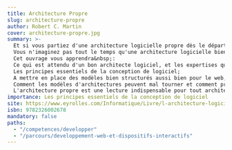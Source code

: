 ```yaml
---
title: Architecture Propre
slug: architecture-propre
author: Robert C. Martin
cover: architecture-propre.jpg
summary: >-
  Et si vous partiez d'une architecture logicielle propre dès le départ ?
  Vous n'imaginez pas tout le temps qu'une architecture logicielle bien soignée dès le départ peut vous faire gagner. Dans la lignée de son bestseller international Coder proprement, le légendaire Robert C. Martin, "Oncle Bob", vous présente avec L'architecture propre les règles universelles de l'architecture logicielle, et comment les appliquer.
  Cet ouvrage vous apprendra&nbsp;:
  Ce qui est attendu d'un bon architecte logiciel, et les expertises qu'il doit développer;
  Les principes essentiels de la conception de logiciel;
  A mettre en place des modèles bien structurés aussi bien pour le web, les bases de données, que les applications ;
  Comment les modèles d'architectures peuvent mal tourner et comment prévenir (ou réparer) ces erreurs.
  L'architecture propre est une lecture indispensable pour tout architecte logiciel, en devenir ou chevronné, pour tout analyste, architecte système, ingénieur logiciel et pour tout développeur travaillant à partir des modèles d'architectures déjà établis.
importance: Les principes essentiels de la conception de logiciel
site: https://www.eyrolles.com/Informatique/Livre/l-architecture-logicielle-propre-9782326002678/
isbn: 9782326002678
mandatory: false
paths:
  - "/competences/developper"
  - "/parcours/developpement-web-et-dispositifs-interactifs"
---
```

